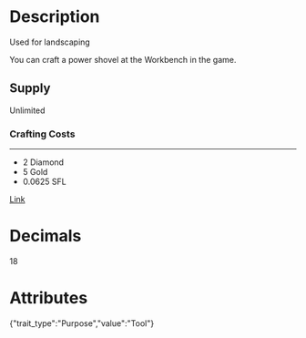 # Description

Used for landscaping

You can craft a power shovel at the Workbench in the game.

## Supply

Unlimited

### Crafting Costs

---

- 2 Diamond
- 5 Gold
- 0.0625 SFL

[Link](https://docs.sunflower-land.com/player-guides/crop-farming#tools)

# Decimals

18

# Attributes

{"trait_type":"Purpose","value":"Tool"}
